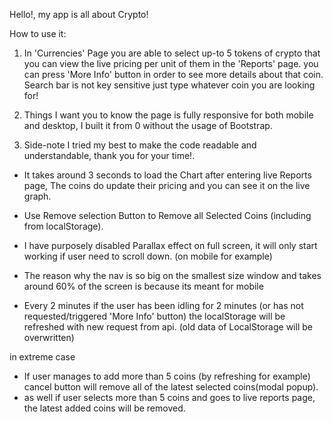 
Hello!,
my app is all about Crypto!

How to use it:

1. In 'Currencies' Page you are able to select up-to 5 tokens of crypto that you can view the live pricing per unit of them in the 'Reports' page.
   you can press 'More Info' button in order to see more details about that coin.
   Search bar is not key sensitive just type whatever coin you are looking for!

2. Things I want you to know
   the page is fully responsive for both mobile and desktop, I built it from 0 without the usage of Bootstrap.

3. Side-note I tried my best to make the code readable and understandable, thank you for your time!.

- It takes around 3 seconds to load the Chart after entering live Reports page, The coins do update their pricing and you can see it on the live graph.

- Use Remove selection Button to Remove all Selected Coins (including from localStorage).

- I have purposely disabled Parallax effect on full screen, it will only start working if user need to scroll down. (on mobile for example)

- The reason why the nav is so big on the smallest size window and takes around 60% of the screen is because its meant for mobile 

- Every 2 minutes if the user has been idling for 2 minutes (or has not requested/triggered 'More Info' button) the localStorage will be refreshed with new request from api.
  (old data of LocalStorage will be overwritten)

in extreme case 
- If user manages to add more than 5 coins (by refreshing for example) cancel button will remove all of the latest selected coins(modal popup).
- as well if user selects more than 5 coins and goes to live reports page, the latest added coins will be removed. 